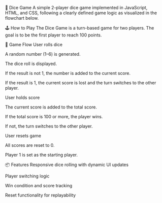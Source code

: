 🎲 Dice Game
A simple 2-player dice game implemented in JavaScript, HTML, and CSS, following a clearly defined game logic as visualized in the flowchart below.


🕹 How to Play
The Dice Game is a turn-based game for two players. The goal is to be the first player to reach 100 points.

🔁 Game Flow
User rolls dice

A random number (1–6) is generated.

The dice roll is displayed.

If the result is not 1, the number is added to the current score.

If the result is 1, the current score is lost and the turn switches to the other player.

User holds score

The current score is added to the total score.

If the total score is 100 or more, the player wins.

If not, the turn switches to the other player.

User resets game

All scores are reset to 0.

Player 1 is set as the starting player.

📦 Features
Responsive dice rolling with dynamic UI updates

Player switching logic

Win condition and score tracking

Reset functionality for replayability

